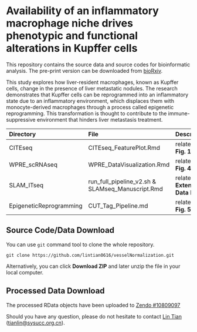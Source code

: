 Availability of an inflammatory macrophage niche drives phenotypic and functional alterations in Kupffer cells
=========

This repository contains the source data and source codes for bioinformatic analysis. The pre-print version can be downloaded from [bioRxiv](https://www.biorxiv.org/content/10.1101/2024.04.23.590829v1.full).

This study explores how liver-resident macrophages, known as Kupffer cells, change in the presence of liver metastatic nodules. The research demonstrates that Kupffer cells can be reprogrammed into an inflammatory state due to an inflammatory environment, which displaces them with monocyte-derived macrophages through a process called epigenetic reprogramming. This transformation is thought to contribute to the immune-suppressive environment that hinders liver metastasis treatment.

| Directory  | File  | Description |
|:------------- |:---------------|:-------------|
| CITEseq      | CITEseq_FeaturePlot.Rmd | related to **Fig. 1** |
| WPRE_scRNAseq| WPRE_DataVisualization.Rmd | related to **Fig. 4** |
| SLAM_ITseq | run\_full\_pipeline\_v2.sh & SLAMseq_Manuscript.Rmd |            related to **Extended Data Fig. 5** |
| EpigeneticReprogramming | CUT\_Tag\_Pipeline.md | related to **Fig. 5** |

## Source Code/Data Download

You can use `git` command tool to clone the whole repository.

```
git clone https://github.com/lintian0616/vesselNormalization.git
```

Alternatively, you can click **Download ZIP** and later unzip the file in your local computer.

## Processed Data Download

The processed RData objects have been uploaded to [Zendo #10809097](https://zenodo.org/records/10809097)

Should you have any question, please do not hesitate to contact [Lin Tian](https://www.tianlab.info/)  (tianlin@sysucc.org.cn).